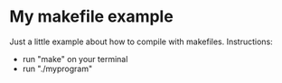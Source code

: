 # My makefile example
Just a little example about how to compile with makefiles. 
Instructions:
- run "make" on your terminal
- run "./myprogram"
